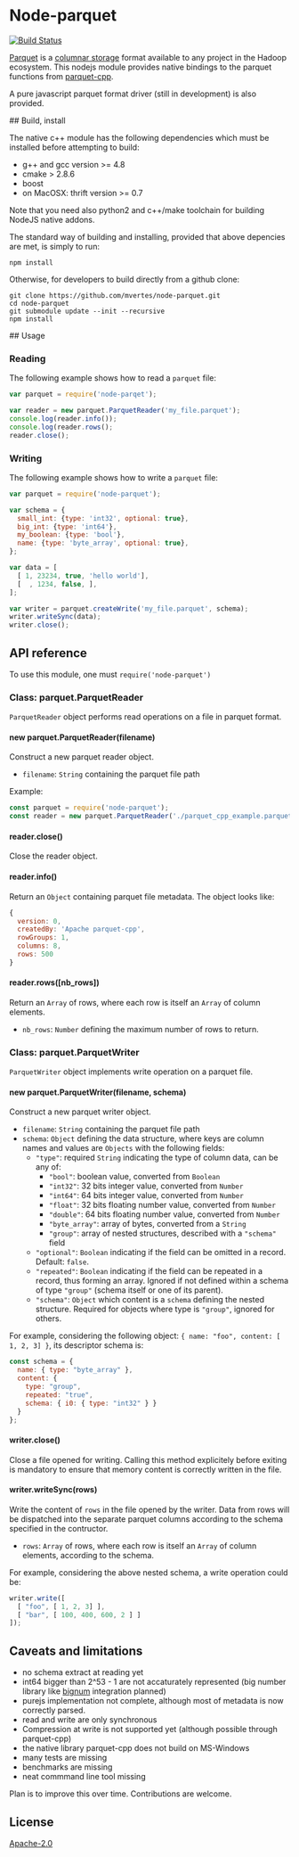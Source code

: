 # Node-parquet

[![Build Status](https://travis-ci.org/mvertes/node-parquet.svg?branch=master)](https://travis-ci.org/mvertes/node-parquet)

[Parquet](http://parquet.apache.org) is a [columnar
storage](https://en.wikipedia.org/wiki/Column-oriented_DBMS) format
available to any project in the Hadoop ecosystem. This nodejs module
provides native bindings to the parquet functions from
[parquet-cpp](https://github.com/apache/parquet-cpp).

A pure javascript parquet format driver (still in development) is also provided.

## Build, install

The native c++ module has the following dependencies which must
be installed before attempting to build:

- g++ and gcc version >= 4.8
- cmake > 2.8.6
- boost
- on MacOSX: thrift version >= 0.7

Note that you need also python2 and c++/make toolchain for building
NodeJS native addons.

The standard way of building and installing, provided that above
depencies are met, is simply to run:

```
npm install
```

Otherwise, for developers to build directly from a github clone:

```shell
git clone https://github.com/mvertes/node-parquet.git
cd node-parquet
git submodule update --init --recursive
npm install
```

## Usage

### Reading

The following example shows how to read a `parquet` file:

```javascript
var parquet = require('node-parqet');

var reader = new parquet.ParquetReader('my_file.parquet');
console.log(reader.info());
console.log(reader.rows();
reader.close();
```

### Writing

The following example shows how to write a `parquet` file:

```javascript
var parquet = require('node-parquet');

var schema = {
  small_int: {type: 'int32', optional: true},
  big_int: {type: 'int64'},
  my_boolean: {type: 'bool'},
  name: {type: 'byte_array', optional: true},
};

var data = [
  [ 1, 23234, true, 'hello world'],
  [  , 1234, false, ],
];

var writer = parquet.createWrite('my_file.parquet', schema);
writer.writeSync(data);
writer.close();
```

## API reference

To use this module, one must `require('node-parquet')`

### Class: parquet.ParquetReader

`ParquetReader` object performs read operations on a file in parquet format.

#### new parquet.ParquetReader(filename)

Construct a new parquet reader object.

* `filename`: `String` containing the parquet file path

Example:

```javascript
const parquet = require('node-parquet');
const reader = new parquet.ParquetReader('./parquet_cpp_example.parquet');
```

#### reader.close()

Close the reader object.

#### reader.info()

Return an `Object` containing parquet file metadata. The object looks like:

```javascript
{
  version: 0,
  createdBy: 'Apache parquet-cpp',
  rowGroups: 1,
  columns: 8,
  rows: 500
}
```

#### reader.rows([nb_rows])

Return an `Array` of rows, where each row is itself an `Array` of column elements.

* `nb_rows`: `Number` defining the maximum number of rows to return.

### Class: parquet.ParquetWriter

`ParquetWriter` object implements write operation on a parquet file.

#### new parquet.ParquetWriter(filename, schema)

Construct a new parquet writer object.

* `filename`: `String` containing the parquet file path
* `schema`: `Object` defining the data structure, where keys are column names and values are `Objects` with the following fields:
  * `"type"`: required `String` indicating the type of column data, can be any of:
      - `"bool"`: boolean value, converted from `Boolean`
      - `"int32"`: 32 bits integer value, converted from `Number`
      - `"int64"`: 64 bits integer value, converted from `Number`
      - `"float"`: 32 bits floating number value, converted from `Number`
      - `"double"`: 64 bits floating number value, converted from `Number`
      - `"byte_array"`: array of bytes, converted from a `String`
      - `"group"`: array of nested structures, described with a `"schema"` field
  * `"optional"`: `Boolean` indicating if the field can be omitted in a record. Default: `false`.
  * `"repeated"`: `Boolean` indicating if the field can be repeated in a record, thus forming an array. Ignored if not defined within a schema of type `"group"` (schema itself or one of its parent).
  * `"schema"`: `Object` which content is a `schema` defining the nested structure. Required for objects where type is `"group"`, ignored for others.

For example, considering the following object: `{ name: "foo", content: [ 1, 2, 3] }`, its descriptor schema is:

```javascript
const schema = {
  name: { type: "byte_array" },
  content: {
    type: "group",
    repeated: "true",
    schema: { i0: { type: "int32" } }
  }
};
```

#### writer.close()

Close a file opened for writing. Calling this method explicitely before exiting is mandatory to ensure that memory content is correctly written in the file.

#### writer.writeSync(rows)

Write the content of `rows` in the file opened by the writer. Data from rows will be dispatched into the separate parquet columns according to the schema specified in the contructor.

* `rows`: `Array` of rows, where each row is itself an `Array` of column elements, according to the schema.

For example, considering the above nested schema, a write operation could be:

```javascript
writer.write([
  [ "foo", [ 1, 2, 3] ],
  [ "bar", [ 100, 400, 600, 2 ] ]
]);
```

## Caveats and limitations

- no schema extract at reading yet
- int64 bigger than 2^53 - 1 are not accaturately represented (big number library like [bignum](https://www.npmjs.com/package/bignum) integration planned)
- purejs implementation not complete, although most of metadata is now correctly parsed.
- read and write are only synchronous
- Compression at write is not supported yet (although possible through parquet-cpp)
- the native library parquet-cpp does not build on MS-Windows
- many tests are missing
- benchmarks are missing
- neat commmand line tool missing

Plan is to improve this over time. Contributions are welcome.

## License

[Apache-2.0](LICENSE)
